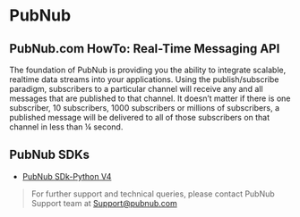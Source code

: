 # PubNub
## PubNub.com HowTo: Real-Time Messaging API

The foundation of PubNub is providing you the ability to integrate scalable, realtime data streams into your applications. Using the publish/subscribe paradigm, subscribers to a particular channel will receive any and all messages that are published to that channel. It doesn’t matter if there is one subscriber, 10 subscribers, 1000 subscribers or millions of subscribers, a published message will be delivered to all of those subscribers on that channel in less than ¼ second.

## PubNub SDKs
- [PubNub SDk-Python V4](/pubnub-python-v4/READEME.md)

> For further support and technical queries, please contact PubNub Support team at [Support@pubnub.com](mailto:Support@pubnub.com)
